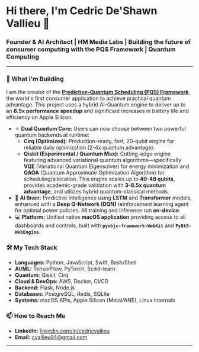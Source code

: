 # Hi there, I'm Cedric De'Shawn Vallieu 👋

### Founder & AI Architect | HM Media Labs | Building the future of consumer computing with the PQS Framework | Quantum Computing

---

### 🚀 What I'm Building

I am the creator of the **[Predictive-Quantum Scheduling (PQS) Framework](https://github.com/Smacksmack206/Predictive-Quantum-Scheduling-Framework)**, the world's first consumer application to achieve practical quantum advantage. This project uses a hybrid AI-Quantum engine to deliver up to an **8.5x performance speedup** and significant increases in battery life and efficiency on Apple Silicon.

* ⚛️ **Dual Quantum Core:** Users can now choose between two powerful quantum backends at runtime:
    * **Cirq (Optimized):** Production-ready, fast, 20-qubit engine for reliable daily optimization (2-4x quantum advantage).
    * **Qiskit (Experimental / Quantum Max):** Cutting-edge engine featuring advanced variational quantum algorithms—specifically **VQE** (Variational Quantum Eigensolver) for energy minimization and **QAOA** (Quantum Approximate Optimization Algorithm) for scheduling/allocation. This engine scales up to **40-48 qubits**, provides academic-grade validation with **3-8.5x quantum advantage**, and utilizes hybrid quantum-classical methods. 
* 🧠 **AI Brain:** Predictive intelligence using **LSTM** and **Transformer** models, enhanced with a **Deep Q-Network (DQN)** reinforcement learning agent for optimal power policies. All training and inference run **on-device**.
* 💻 **Platform:** Unified native **macOS application** providing access to all dashboards and controls, built with **`pyobjc-framework-WebKit`** and **`PyQt6-WebEngine`**.

### 🛠️ My Tech Stack

* **Languages:** Python, JavaScript, Swift, Bash/Shell
* **AI/ML:** TensorFlow, PyTorch, Scikit-learn
* **Quantum:** Qiskit, Cirq
* **Cloud & DevOps:** AWS, Docker, CI/CD
* **Backend:** Flask, Node.js
* **Databases:** PostgreSQL, Redis, SQLite
* **Systems:** macOS APIs, Apple Silicon (Metal/ANE), Linux Internals

### 📫 How to Reach Me

* **LinkedIn:** [linkedin.com/in/cedricvallieu](https://www.linkedin.com/in/cedricvallieu)
* **Email:** cvallieu94@gmail.com

---
